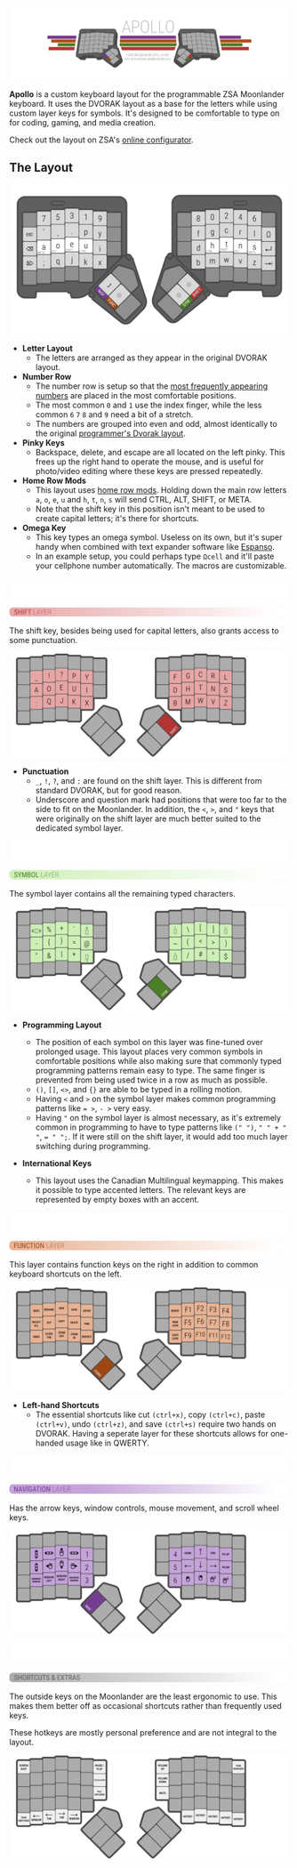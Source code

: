 ![logo](Assets/logo.png)

**Apollo** is a custom keyboard layout for the programmable ZSA Moonlander keyboard. It uses the DVORAK layout as a base for the letters while using custom layer keys for symbols. It's designed to be comfortable to type on for coding, gaming, and media creation.

Check out the layout on ZSA's [online configurator](https://configure.zsa.io/moonlander/layouts/gdQQ7/latest/0).

## The Layout

![main layout](Assets/1.png)

- **Letter Layout**
    - The letters are arranged as they appear in the original DVORAK layout.
- **Number Row**
    - The number row is setup so that the [most frequently appearing numbers](https://en.wikipedia.org/wiki/Benford%27s_law) are placed in the most comfortable positions.
    - The most common `0` and `1` use the index finger, while the less common `6` `7` `8` and `9` need a bit of a stretch.
    - The numbers are grouped into even and odd, almost identically to the original [programmer's Dvorak layout](https://www.kaufmann.no/roland/dvorak/).
- **Pinky Keys**
    - Backspace, delete, and escape are all located on the left pinky. This frees up the right hand to operate the mouse, and is useful for photo/video editing where these keys are pressed repeatedly.
- **Home Row Mods**
    - This layout uses [home row mods](https://precondition.github.io/home-row-mods). Holding down the main row letters `a`, `o`, `e`, `u` and `h`, `t`, `n`, `s` will send CTRL, ALT, SHIFT, or META.
    - Note that the shift key in this position isn't meant to be used to create capital letters; it's there for shortcuts.
- **Omega Key**
    - This key types an omega symbol. Useless on its own, but it's super handy when combined with text expander software like [Espanso](https://espanso.org/).
    - In an example setup, you could perhaps type `Ωcell` and it'll paste your cellphone number automatically. The macros are customizable.

![blank space](Assets/blank.png)

![Shift Layer](Assets/h2.png)

The shift key, besides being used for capital letters, also grants access to some punctuation.

![shifted layout](Assets/2.png)

- **Punctuation**
    - `_`, `!`, `?`, and `:` are found on the shift layer. This is different from standard DVORAK, but for good reason.
    - Underscore and question mark had positions that were too far to the side to fit on the Moonlander. In addition, the `<`, `>`, and `"` keys that were originally on the shift layer are much better suited to the dedicated symbol layer.

![blank space](Assets/blank.png)

![Symbol Layer](Assets/h3.png)

The symbol layer contains all the remaining typed characters.

![symbol layout](Assets/3.png)

- **Programming Layout**
    - The position of each symbol on this layer was fine-tuned over prolonged usage. This layout places very common symbols in comfortable positions while also making sure that commonly typed programming patterns remain easy to type. The same finger is prevented from being used twice in a row as much as possible.
    - `()`, `[]`, `<>`, and `{}` are able to be typed in a rolling motion.
    - Having `<` and `>` on the symbol layer makes common programming patterns like `= >`, `- >` very easy.
    - Having `"` on the symbol layer is almost necessary, as it's extremely common in programming to have to type patterns like `(" ")`, `" " + " "`, `= " ";`. If it were still on the shift layer, it would add too much layer switching during programming.

- **International Keys**
    - This layout uses the Canadian Multilingual keymapping. This makes it possible to type accented letters. The relevant keys are represented by empty boxes with an accent.

![blank space](Assets/blank.png)

![Function Layer](Assets/h4.png)

This layer contains function keys on the right in addition to common keyboard shortcuts on the left.

![function layout](Assets/4.png)

- **Left-hand Shortcuts**
    - The essential shortcuts like cut `(ctrl+x)`, copy `(ctrl+c)`, paste `(ctrl+v)`, undo `(ctrl+z)`, and save `(ctrl+s)` require two hands on DVORAK. Having a seperate layer for these shortcuts allows for one-handed usage like in QWERTY.

![blank space](Assets/blank.png)

![Navigation Layer](Assets/h5.png)

Has the arrow keys, window controls, mouse movement, and scroll wheel keys.

![navigation layout](Assets/5.png)

![blank space](Assets/blank.png)

![Shortcuts and Extras](Assets/h6.png)

The outside keys on the Moonlander are the least ergonomic to use. This makes them better off as occasional shortcuts rather than frequently used keys.

These hotkeys are mostly personal preference and are not integral to the layout.

![extras layout](Assets/6.png)
